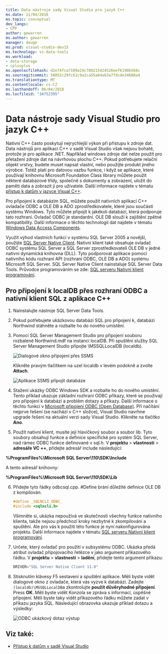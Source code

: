 ```yaml
---
title: Data nástroje sady Visual Studio pro jazyk C++
ms.date: 11/04/2016
ms.topic: conceptual
dev_langs:
- CPP
author: gewarren
ms.author: gewarren
manager: douge
ms.prod: visual-studio-dev15
ms.technology: vs-data-tools
ms.workload:
- data-storage
- cplusplus
ms.openlocfilehash: d2e74fca7109a19c789215424526eef6190b568c
ms.sourcegitcommit: 58052c29fc61c9a1ca55a64a63a7fdcde34668a4
ms.translationtype: MT
ms.contentlocale: cs-CZ
ms.lasthandoff: 06/04/2018
ms.locfileid: "34752395"
---
```

# <a name="visual-studio-data-tools-for-c"></a>Data nástroje sady Visual Studio pro jazyk C++

Nativní C++ často poskytují nejrychlejší výkon při přístupu k zdroje dat. Data nástrojů pro aplikací C++ v sadě Visual Studio však nejsou bohaté, protože je pro aplikace .NET. Například windows zdroje dat nelze použít pro přetažení zdroje dat na návrhovou plochu C++. Pokud potřebujete relační objekt vrstvy, budete muset napsat vlastní, nebo použijte produkt jiného výrobce.  Totéž platí pro datovou vazbu funkce, i když se aplikace, které používají knihovnu Microsoft Foundation Class library můžete použít některé databázové třídy, společně s dokumenty a zobrazení, uložit do paměti data a zobrazit ji pro uživatele. Další informace najdete v tématu [přístup k datům v jazyce Visual C++](/cpp/data/data-access-in-cpp).

Pro připojení k databázím SQL, můžete použít nativních aplikací C++ ovladače ODBC a OLE DB a ADO zprostředkovatele, které jsou součástí systému Windows. Tyto můžete připojit k jakékoli databázi, která podporuje tato rozhraní. Ovladač ODBC je standardní. OLE DB slouží k zajištění zpětné kompatibility. Další informace o těchto technologií dat najdete v tématu [Windows Data Access Components](https://msdn.microsoft.com/library/windows/desktop/aa968814.aspx).

Využít výhod vlastních funkcí v systému SQL Server 2005 a novější, použijte [SQL Server Native Client](/sql/relational-databases/native-client/sql-server-native-client). Nativní klient také obsahuje ovladač ODBC systému SQL Server a SQL Server zprostředkovateli OLE DB v jedné nativní dynamická knihovna (DLL). Tyto podporovat aplikace pomocí nativního kódu rozhraní API (rozhraní ODBC, OLE DB a ADO) systému Microsoft SQL Server.  SQL Server Native Client nainstaluje SQL Server Data Tools. Průvodce programováním se zde: [SQL serveru Nativní klient programování](/sql/relational-databases/native-client/sql-server-native-client-programming).

## <a name="to-connect-to-localdb-through-odbc-and-sql-native-client-from-a-c-application"></a>Pro připojení k localDB přes rozhraní ODBC a nativní klient SQL z aplikace C++

1.  Nainstalujte nástroje SQL Server Data Tools.

2.  Pokud potřebujete ukázkovou databázi SQL pro připojení k, databázi Northwind stáhněte a rozbalte ho do nového umístění.

3.  Pomocí SQL Server Management Studio pro připojení souboru rozbalené Northwind.mdf na instanci localDB. Při spuštění služby SQL Server Management Studio připojte \MSSQLLocalDB (localdb).

     ![Dialogové okno připojení přes SSMS](../data-tools/media/raddata-ssms-connect-dialog.png)

     Klikněte pravým tlačítkem na uzel localdb v levém podokně a zvolte **Attach**.

     ![Aplikace SSMS připojit databáze](../data-tools/media/raddata-ssms-attach-database.png)

4.  Stažení ukázky ODBC Windows SDK a rozbalte ho do nového umístění. Tento příklad ukazuje základní rozhraní ODBC příkazy, které se používají pro připojení k databázi a problém dotazy a příkazy. Další informace o těchto funkcí v [Microsoft připojení ODBC (Open Database)](/sql/odbc/microsoft-open-database-connectivity-odbc). Při načítání nejprve řešení (se nachází v C++ složce), Visual Studio navrhne upgrade řešení na aktuální verzi sady Visual Studio. Klikněte na tlačítko **Ano**.

5.  Použít nativní klient, musíte její hlavičkový soubor a soubor lib. Tyto soubory obsahují funkce a definice specifické pro systém SQL Server, nad rámec ODBC funkce definované v sql.h. V **projektu** > **vlastnosti** > **adresáře VC ++**, přidejte adresář include následující:

**%ProgramFiles%\Microsoft SQL Server\110\SDK\Include**

A tento adresář knihovny:

**%ProgramFiles%\Microsoft SQL Server\110\SDK\Lib**

6.  Přidejte tyto řádky odbcsql.cpp. #Define brání důležité definice OLE DB z kompilován.

    ```cpp
    #define _SQLNCLI_ODBC_
    #include <sqlncli.h>
    ```

    Všimněte si, ukázka nepoužívá ve skutečnosti všechny funkce nativního klienta, takže nejsou předchozí kroky nezbytné k zkompilování a spuštění. Ale pro vás k použití této funkce je nyní nakonfigurována projektu. Další informace najdete v tématu [SQL serveru Nativní klient programování](/sql/relational-databases/native-client/sql-server-native-client).

7.  Určete, který ovladač pro použití v subsystému ODBC. Ukázka předá atribut ovladač připojovacího řetězce v jako argument příkazového řádku. V **projektu** > **vlastnosti** > **ladění**, přidejte tento argument příkazu:

    ```cpp
    DRIVER="SQL Server Native Client 11.0"
    ```

8.  Stisknutím klávesy F5 sestavení a spuštění aplikace. Měli byste vidět dialogové okno z ovladače, která vás vyzve k databázi. Zadejte `(localdb)\MSSQLLocalDB`a zkontrolujte **použít důvěryhodné připojení**. Press **OK**. Měli byste vidět Konzola se zpráva s informací, úspěšné připojení. Měli byste taky vidět příkazového řádku můžete zadat v příkazu jazyka SQL. Následující obrazovka ukazuje příklad dotazu a výsledky:

     ![ODBC ukázkový dotaz výstup](../data-tools/media/raddata-odbc-sample-query-output.png)

## <a name="see-also"></a>Viz také:

- [Přístup k datům v sadě Visual Studio](../data-tools/accessing-data-in-visual-studio.md)